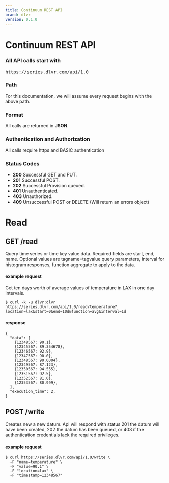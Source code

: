 ```yaml
---
title: Continuum REST API
brand: dlvr
version: 0.1.0
---
```


# Continuum REST API

### All API calls start with

<pre class="base">
https://series.dlvr.com/api/1.0
</pre>

### Path

For this documentation, we will assume every request begins with the above path.

### Format

All calls are returned in **JSON**.

### Authentication and Authorization

All calls require https and BASIC authentication

### Status Codes

- **200** Successful GET and PUT.
- **201** Successful POST.
- **202** Successful Provision queued.
- **401** Unauthenticated.
- **403** Unauthorized.
- **409** Unsuccessful POST or DELETE (Will return an errors object)



# Read

## GET /read

Query time series or time key value data. Required fields are start, end, name. Optional values are tagname=tagvalue query parameters, interval for histogram responses, function aggregate to apply to the data.

#### example request
Get ten days worth of average values of temperature in LAX in one day intervals.

    $ curl -k -u dlvr:dlvr https://series.dlvr.com/api/1.0/read/temperature?location=lax&start=0&end=10d&function=avg&interval=1d

#### response

    {
      "data": [
        {12348567: 90.1},
        {12345567: 89.354678},
        {12346567: 92.9},
        {12347567: 90.0},
        {12348567: 90.0004},
        {12349567: 87.123},
        {12350567: 94.555},
        {12351567: 92.5},
        {12352567: 81.0},
        {12353567: 80.999},
      ],
      "execution_time": 2,
    }



## POST /write

Creates new a new datum. Api will respond with status 201 the datum will have been created, 202 the datum has been queued, or 403 if the authentication credentials lack the required privileges.

#### example request

    $ curl https://series.dlvr.com/api/1.0/write \
      -F "name=temperature" \
      -F "value=90.1" \
      -F "location=lax" \
      -F "timestamp=12348567"

